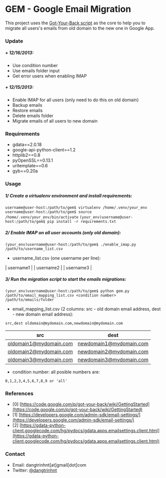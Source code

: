 GEM - Google Email Migration
=============================

This project uses the [Got-Your-Back script](https://code.google.com/p/got-your-back/) as the core to help you to migrate all users's emails from old domain to the new one in Google App.


### Update


##### + 12/16/2013:

+ Use condition number
+ Use emails folder input
+ Get error users when enabling IMAP


##### + 12/15/2013:

+ Enable IMAP for all users (only need to do this on old domain)
+ Backup emails
+ Restore emails
+ Delete emails folder
+ Migrate emails of all users to new domain


### Requirements

+ gdata==2.0.18
+ google-api-python-client==1.2
+ httplib2==0.8
+ pyOpenSSL==0.13.1
+ uritemplate==0.6
+ gyb==0.20a



### Usage

##### 1/ Create a virtualenv environment and install requirements:

`username@user-host:/path/to/gem$ virtualenv /home/.venv/your_env`
`username@user-host:/path/to/gem$ source /home/.venv/your_env/bin/activate`
`(your_env)username@user-host:/path/to/gem$ pip install -r requirements.txt`

##### 2/ Enable IMAP on all user accounts (only old domain):

`(your_env)username@user-host:/path/to/gem$ ./enable_imap.py /path/to/username_list.csv`

* username_list.csv (one username per line):

| username1 |
| username2 |
| username3 |


##### 3/ Run the migration script to start the emails migrations:

`(your_env)username@user-host:/path/to/gem$ python gem.py /path/to/email_mapping_list.csv <condition number> /path/to/emails/folder`

* email_mapping_list.csv (2 columns: src - old domain email address, dest - new domain email address):

`src,dest
oldomain@mydomain.com,newdomain@mydomain.com`

| src                    | dest                    |
| ---------------------- | ----------------------- |
| oldomain1@mydomain.com | newdomain1@mydomain.com |
| oldomain2@mydomain.com | newdomain2@mydomain.com |
| oldomain3@mydomain.com | newdomain3@mydomain.com |


* condition number: all posible numbers are: 

`0,1,2,3,4,5,6,7,8,9 or 'all'`


### References

+ [0] [https://code.google.com/p/got-your-back/wiki/GettingStarted](https://code.google.com/p/got-your-back/wiki/GettingStarted)
+ [1] [https://developers.google.com/admin-sdk/email-settings/](https://developers.google.com/admin-sdk/email-settings/)
+ [2] [https://gdata-python-client.googlecode.com/hg/pydocs/gdata.apps.emailsettings.client.html](https://gdata-python-client.googlecode.com/hg/pydocs/gdata.apps.emailsettings.client.html)


### Contact

+ Email: dangtrinhnt[at]gmail[dot]com
+ Twitter: [@dangtrinhnt](https://twitter.com/dangtrinhnt)

